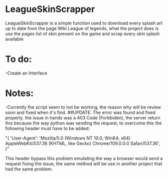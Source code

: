 # LeagueSkinScrapper

LeagueSkinScrapper is a simple function used to download every splash art up to date from the page Wiki League of legends, what the project does is use the pages list of skin present
on the game and scrap every skin splash available

# To do:

-Create an Interface

# Notes:

-Currently the script seem to not be working, the reason why will be review soon and fixed when it's find. 
 ##UPDATE: The error was found and fixed properly. the issue in hands was a 403 Code (Forbbiden), the server return this because the way python was sending the request, to overcome this the following header must have to be added: 
 
 "{
          'User-Agent': 'Mozilla/5.0 (Windows NT 10.0; Win64; x64) AppleWebKit/537.36 (KHTML, like Gecko) Chrome/109.0.0.0 Safari/537.36',
  }"

This header bypass this problem emulating the way a browser would send a request fixing the issue, the same method will be use in another project that had the same problem.
